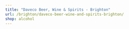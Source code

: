 ```yaml
---
title: "Daveco Beer, Wine & Spirits - Brighton"
url: /brighton/daveco-beer-wine-and-spirits-brighton/
shop: alcohol
---
```

